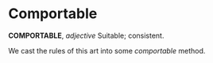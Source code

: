 # Comportable

**COMPORTABLE**, _adjective_ Suitable; consistent.

We cast the rules of this art into some _comportable_ method.